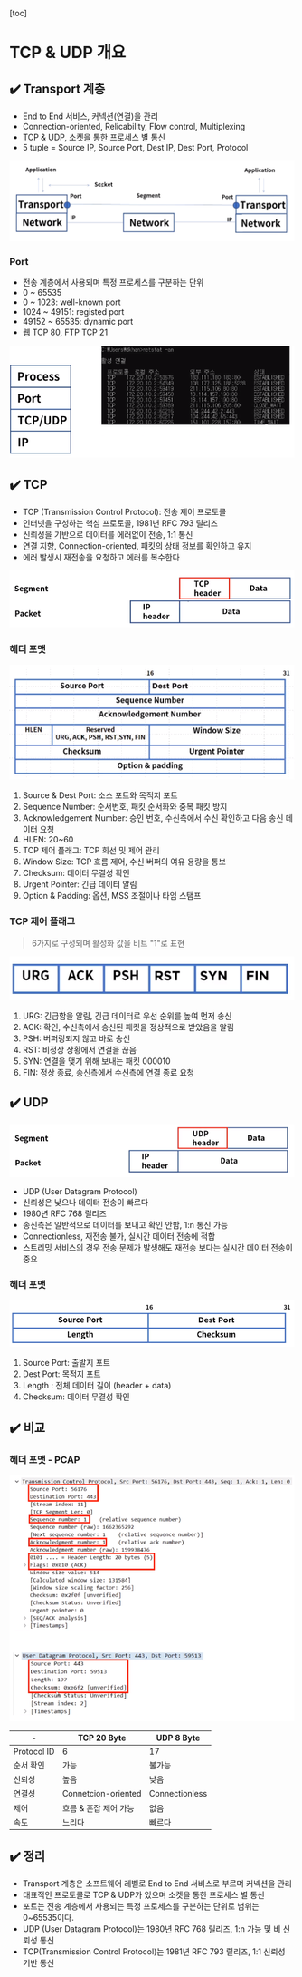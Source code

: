 [toc]

# TCP & UDP 개요

## :heavy_check_mark: Transport 계층

- End to End 서비스, 커넥션(연결)을 관리
- Connection-oriented, Relicability, Flow control, Multiplexing
- TCP & UDP, 소켓을 통한 프로세스 별 통신
- 5 tuple = Source IP, Source Port, Dest IP, Dest Port, Protocol

![image-20210402171937871](assets/image-20210402171937871.png)



### Port

- 전송 계층에서 사용되며 특정 프로세스를 구분하는 단위
- 0 ~ 65535
- 0 ~ 1023: well-known port
- 1024 ~ 49151: registed port
- 49152 ~ 65535: dynamic port
- 웹 TCP 80, FTP TCP 21

![image-20210402173955287](assets/image-20210402173955287.png)




## :heavy_check_mark: TCP

- TCP (Transmission Control Protocol): 전송 제어 프로토콜
- 인터넷을 구성하는 핵심 프로토콜, 1981년 RFC 793 릴리즈
- 신뢰성을 기반으로 데이터를 에러없이 전송, 1:1 통신
- 연결 지향, Connection-oriented, 패킷의 상태 정보를 확인하고 유지
- 에러 발생시 재전송을 요청하고 에러를 복수한다

![image-20210402174245560](assets/image-20210402174245560.png)





### 헤더 포맷

![image-20210402174333308](assets/image-20210402174333308.png)

1. Source & Dest Port: 소스 포트와 목적지 포트
2. Sequence Number: 순서번호, 패킷 순서화와 중복 패킷 방지
3. Acknowledgement Number: 승인 번호, 수신측에서 수신 확인하고 다음 송신 데이터 요청
4. HLEN: 20~60
5. TCP 제어 플래그: TCP 회선 및 제어 관리
6. Window Size: TCP 흐름 제어, 수신 버퍼의 여유 용량을 통보
7. Checksum: 데이터 무결성 확인
8. Urgent Pointer: 긴급 데이터 알림
9. Option & Padding: 옵션, MSS 조절이나 타임 스탬프



### TCP 제어 플래그

> 6가지로 구성되며 활성화 값을 비트 "1"로 표현

![image-20210402174720971](assets/image-20210402174720971.png)

1. URG: 긴급함을 알림, 긴급 데이터로 우선 순위를 높여 먼저 송신
2. ACK: 확인, 수신측에서 송신된 패킷을 정상적으로 받았음을 알림
3. PSH: 버퍼링되지 않고 바로 송신
4. RST: 비정상 상황에서 연결을 끊음
5. SYN: 연결을 맺기 위해 보내는 패킷 000010
6. FIN: 정상 종료, 송신측에서 수신측에 연결 종료 요청






## :heavy_check_mark: UDP

![image-20210402174832411](assets/image-20210402174832411.png)

- UDP (User Datagram Protocol)
- 신뢰성은 낮으나 데이터 전송이 빠르다 
- 1980년 RFC 768 릴리즈
- 송신측은 일반적으로 데이터를 보내고 확인 안함, 1:n 통신 가능
- Connectionless, 재전송 불가, 실시간 데이터 전송에 적합
- 스트리밍 서비스의 경우 전송 문제가 발생해도 재전송 보다는 실시간 데이터 전송이 중요



### 헤더 포맷

![image-20210402175005322](assets/image-20210402175005322.png)

1. Source Port: 출발지 포트
2. Dest Port: 목적지 포트
3. Length : 전체 데이터 길이 (header + data)
4. Checksum: 데이터 무결성 확인



## :heavy_check_mark: 비교

### 헤더 포맷 - PCAP

![image-20210402175047010](assets/image-20210402175047010.png)



| -           | TCP 20 Byte           | UDP 8 Byte     |
| ----------- | --------------------- | -------------- |
| Protocol ID | 6                     | 17             |
| 순서 확인   | 가능                  | 불가능         |
| 신뢰성      | 높음                  | 낮음           |
| 연결성      | Connetcion-oriented   | Connectionless |
| 제어        | 흐름 & 혼잡 제어 가능 | 없음           |
| 속도        | 느리다                | 빠르다         |








## :heavy_check_mark: 정리

- Transport 계층은 소프트웨어 레벨로 End to End 서비스로 부르며 커넥션을 관리
- 대표적인 프로토콜로  TCP & UDP가 있으며 소켓을 통한 프로세스 별 통신
- 포트는 전송 계층에서 사용되는 특정 프로세스를 구분하는 단위로 범위는 0~65535이다.
- UDP (User Datagram Protocol)는 1980년 RFC 768 릴리즈, 1:n 가능 및 비 신뢰성 통신
- TCP(Transmission Control Protocol)는 1981년 RFC 793 릴리즈, 1:1 신뢰성 기반 통신




